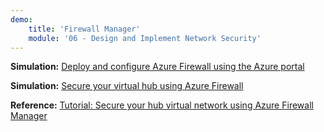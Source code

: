 ```yaml
---
demo:
    title: 'Firewall Manager'
    module: '06 - Design and Implement Network Security'
---
```


**Simulation:** [Deploy and configure Azure Firewall using the Azure portal](https://mslabs.cloudguides.com/guides/AZ-700%20Lab%20Simulation%20-%20Deploy%20and%20configure%20Azure%20Firewall%20using%20the%20Azure%20portal)

**Simulation:** [Secure your virtual hub using Azure Firewall](https://mslabs.cloudguides.com/guides/AZ-700%20Lab%20Simulation%20-%20Secure%20your%20virtual%20hub%20using%20Azure%20Firewall%20Manager)

**Reference:** [Tutorial: Secure your hub virtual network using Azure Firewall Manager](https://learn.microsoft.com/azure/firewall-manager/secure-cloud-network)
